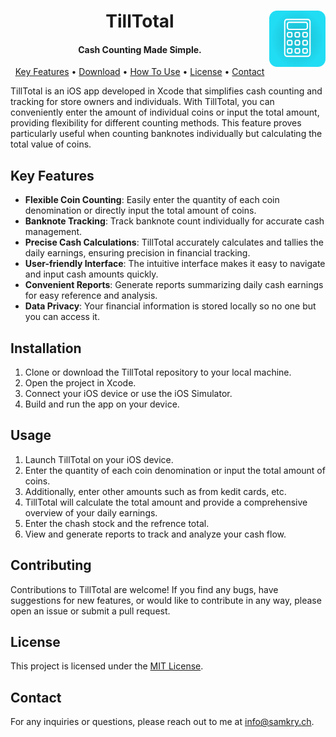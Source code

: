 <h1 align="center">
  TillTotal
  
<img src="Resources/AppIcon/TillTotalAppIcon.png" align="right" alt="App Icon" width="90" height="90">
</h1>

<h4 align="center">Cash Counting Made Simple.</h4>


<p align="center">
  <a href="#key-features">Key Features</a> •
  <a href="https://apps.apple.com/ch/app/tilltotal/id6469705764">Download</a> •
  <a href="#installation">How To Use</a> •
  <a href="#license">License</a> •
  <a href="#contact">Contact</a>
</p>

TillTotal is an iOS app developed in Xcode that simplifies cash counting and tracking for store owners and individuals. With TillTotal, you can conveniently enter the amount of individual coins or input the total amount, providing flexibility for different counting methods. This feature proves particularly useful when counting banknotes individually but calculating the total value of coins.

## Key Features

- **Flexible Coin Counting**: Easily enter the quantity of each coin denomination or directly input the total amount of coins.
- **Banknote Tracking**: Track banknote count individually for accurate cash management.
- **Precise Cash Calculations**: TillTotal accurately calculates and tallies the daily earnings, ensuring precision in financial tracking.
- **User-friendly Interface**: The intuitive interface makes it easy to navigate and input cash amounts quickly.
- **Convenient Reports**: Generate reports summarizing daily cash earnings for easy reference and analysis.
- **Data Privacy**: Your financial information is stored locally so no one but you can access it.

## Installation

1. Clone or download the TillTotal repository to your local machine.
2. Open the project in Xcode.
3. Connect your iOS device or use the iOS Simulator.
4. Build and run the app on your device.

## Usage

1. Launch TillTotal on your iOS device.
2. Enter the quantity of each coin denomination or input the total amount of coins.
3. Additionally, enter other amounts such as from kedit cards, etc.
4. TillTotal will calculate the total amount and provide a comprehensive overview of your daily earnings.
5. Enter the chash stock and the refrence total.
6. View and generate reports to track and analyze your cash flow.

## Contributing

Contributions to TillTotal are welcome! If you find any bugs, have suggestions for new features, or would like to contribute in any way, please open an issue or submit a pull request.

## License

This project is licensed under the [MIT License](LICENSE).

## Contact

For any inquiries or questions, please reach out to me at info@samkry.ch.
